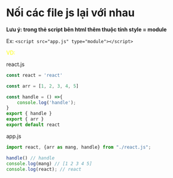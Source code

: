 # Nối các file js lại với nhau
**Lưu ý: trong thẻ script bên html thêm thuộc tính style = module**

Ex: `<script src="app.js" type="module"></script>`

<span style="color: yellow">VD:</span>

react.js
```js
const react = 'react'

const arr = [1, 2, 3, 4, 5]

const handle = () =>{
    console.log('handle');
}
export { handle }
export { arr }
export default react
```
app.js
```js
import react, {arr as mang, handle} from "./react.js";

handle() // handle
console.log(mang) // [1 2 3 4 5]
console.log(react); // react

```